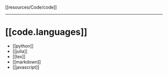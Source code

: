 [[resources/Code/code]]

---

# [[code.languages]]

- [[python]]
- [[julia]]
- [[tex]]
- [[markdown]]
- [[javascript]]